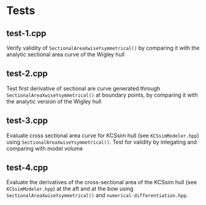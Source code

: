 # Tests

## test-1.cpp

Verify validity of `SectionalAreaXwiseYsymmetrical()` by comparing it with the analytic sectional area curve of the Wigley hull

## test-2.cpp

Test first derivative of sectional are curve generated through `SectionalAreaXwiseYsymmetrical()` at boundary points, by comparing it with the analytic version of the Wigley hull

## test-3.cpp

Evaluate cross sectional area curve for KCSsim hull (see `KCSsimModeler.hpp`) using `SectionalAreaXwiseYsymmetrical()`. Test for validity by integating and comparing with model volume

## test-4.cpp

Evaluate the derivatives of the cross-sectional area of the KCSsim hull (see `KCSsimModeler.hpp`) at the aft and at the bow using `SectionalAreaXwiseYsymmetrical()` and 
`numerical-differentiation.hpp`.